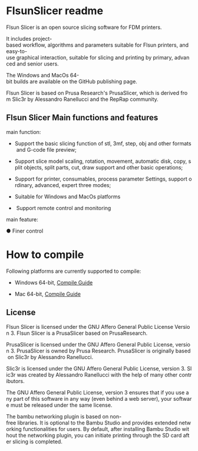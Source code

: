 # FlsunSlicer readme

Flsun Slicer is an open source slicing software for FDM printers.

It includes project-based workflow, algorithms and parameters suitable for Flsun printers, and easy-to-use graphical interaction, suitable for slicing and printing by primary, advanced and senior users.

The Windows and MacOs 64-bit builds are available on the GitHub publishing page.

Flsun Slicer is based on Prusa Research's PrusaSlicer, which is derived from Slic3r by Alessandro Ranellucci and the RepRap community.

## Flsun Slicer Main functions and features

main function:

*   Support the basic slicing function of stl, 3mf, step, obj and other formats and G-code file preview;
    
*   Support slice model scaling, rotation, movement, automatic disk, copy, split objects, split parts, cut, draw support and other basic operations;
    
*   Support for printer, consumables, process parameter Settings, support ordinary, advanced, expert three modes;
    
*   Suitable for Windows and MacOs platforms
    
*    Support remote control and monitoring
    

main feature:

● Finer control

    

# How to compile

Following platforms are currently supported to compile:

*   Windows 64-bit, [Compile Guide](https://github.com/Flsun3d/FlsunSlicer/blob/main/doc/How%20to%20build%20-%20Windows.md)
    
*   Mac 64-bit, [Compile Guide](https://github.com/Flsun3d/FlsunSlicer/blob/main/doc/How%20to%20build%20-%20Mac%20OS.md)
    


## License

Flsun Slicer is licensed under the GNU Affero General Public License Version 3. Flsun Slicer is a PrusaSlicer based on PrusaResearch.

PrusaSlicer is licensed under the GNU Affero General Public License, version 3. PrusaSlicer is owned by Prusa Research. PrusaSlicer is originally based on Slic3r by Alessandro Ranellucci.

Slic3r is licensed under the GNU Affero General Public License, version 3. Slic3r was created by Alessandro Ranellucci with the help of many other contributors.

The GNU Affero General Public License, version 3 ensures that if you use any part of this software in any way (even behind a web server), your software must be released under the same license.

The bambu networking plugin is based on non-free libraries. It is optional to the Bambu Studio and provides extended networking functionalities for users. By default, after installing Bambu Studio without the networking plugin, you can initiate printing through the SD card after slicing is completed.

